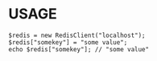 USAGE
=====

    $redis = new RedisClient("localhost");
    $redis["somekey"] = "some value";
    echo $redis["somekey"]; // "some value"
